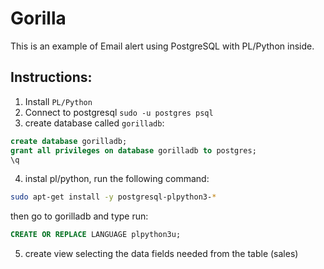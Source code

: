 # Gorilla

This is an example of Email alert using PostgreSQL with PL/Python inside.

## Instructions:

1. Install `PL/Python`
2. Connect to postgresql `sudo -u postgres psql`
3. create database called `gorilladb`:

```sql
create database gorilladb;
grant all privileges on database gorilladb to postgres;
\q
```

4. instal pl/python, run the following command:
```sh
sudo apt-get install -y postgresql-plpython3-*
```
then go to gorilladb and type run:
```sql
CREATE OR REPLACE LANGUAGE plpython3u;
```        

5. create view selecting the data fields needed from the table (sales)